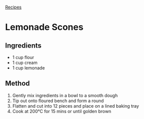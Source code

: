 [Recipes](..)
# Lemonade Scones
## Ingredients
- 1 cup flour
- 1 cup cream
- 1 cup lemonade
  
## Method
1. Gently mix ingredients in a bowl to a smooth dough 
1. Tip out onto floured bench and form a round
1. Flatten and cut into 12 pieces and place on a lined baking tray
1. Cook at 200&deg;C for 15 mins or until golden brown
